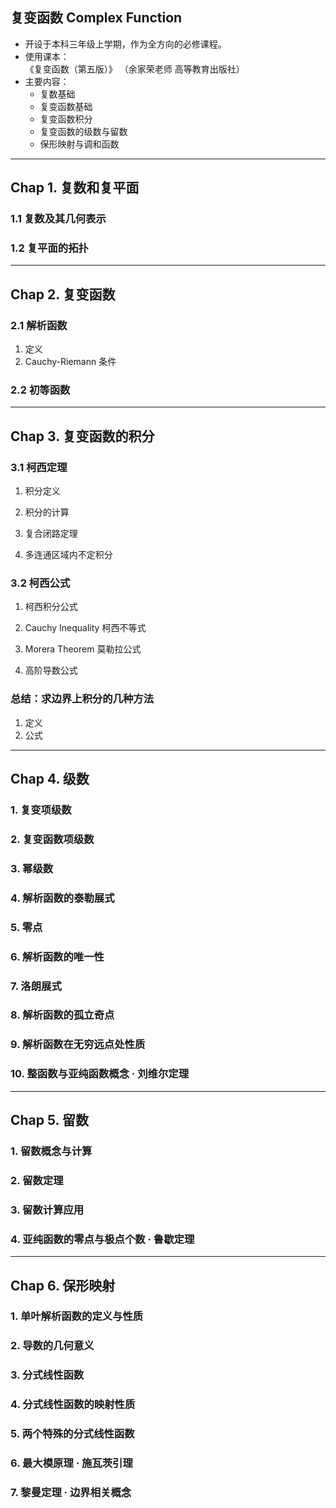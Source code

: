## 复变函数 Complex Function

- 开设于本科三年级上学期，作为全方向的必修课程。  
- 使用课本：  
    《复变函数（第五版）》 （余家荣老师 高等教育出版社）  
- 主要内容：  
    - 复数基础
    - 复变函数基础
    - 复变函数积分
    - 复变函数的级数与留数
    - 保形映射与调和函数



---



## Chap 1. 复数和复平面

### 1.1 复数及其几何表示

### 1.2 复平面的拓扑


---



## Chap 2. 复变函数

### 2.1 解析函数
1. 定义
2. Cauchy-Riemann 条件

### 2.2 初等函数



---



## Chap 3. 复变函数的积分

### 3.1 柯西定理
1. 积分定义

2. 积分的计算

3. 复合闭路定理

4. 多连通区域内不定积分

### 3.2 柯西公式
1. 柯西积分公式

2. Cauchy Inequality 柯西不等式

3. Morera Theorem 莫勒拉公式

4. 高阶导数公式

### 总结：求边界上积分的几种方法
1. 定义
2. 公式



---



## Chap 4. 级数
### 1. 复变项级数

### 2. 复变函数项级数

### 3. 幂级数

### 4. 解析函数的泰勒展式

### 5. 零点

### 6. 解析函数的唯一性

### 7. 洛朗展式

### 8. 解析函数的孤立奇点

### 9. 解析函数在无穷远点处性质

### 10. 整函数与亚纯函数概念 · 刘维尔定理



---



## Chap 5. 留数
### 1. 留数概念与计算

### 2. 留数定理

### 3. 留数计算应用

### 4. 亚纯函数的零点与极点个数 · 鲁歇定理


---



## Chap 6. 保形映射

### 1. 单叶解析函数的定义与性质

### 2. 导数的几何意义

### 3. 分式线性函数

### 4. 分式线性函数的映射性质

### 5. 两个特殊的分式线性函数

### 6. 最大模原理 · 施瓦茨引理

### 7. 黎曼定理 · 边界相关概念
